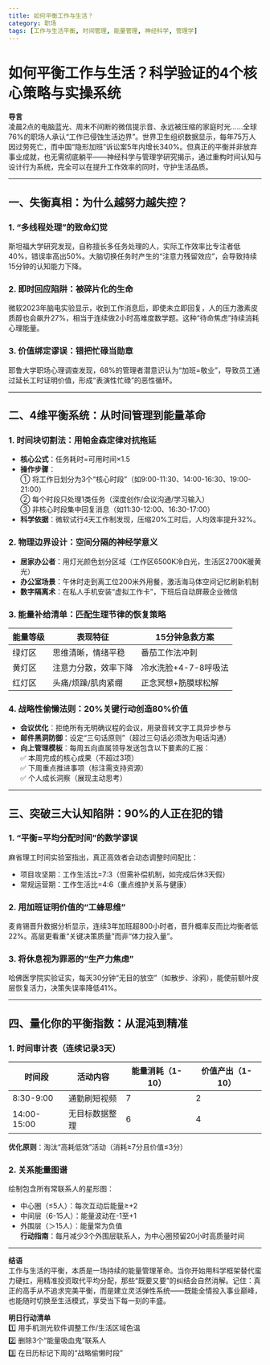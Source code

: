 ```yaml
---
title: 如何平衡工作与生活？
category: 职场
tags: [工作与生活平衡, 时间管理, 能量管理, 神经科学, 管理学]
---
```

# 如何平衡工作与生活？科学验证的4个核心策略与实操系统  

**导言**  
凌晨2点的电脑蓝光、周末不间断的微信提示音、永远被压缩的家庭时光……全球76%的职场人承认“工作已侵蚀生活边界”。世界卫生组织数据显示，每年75万人因过劳死亡，而中国“隐形加班”诉讼案5年内增长340%。但真正的平衡并非放弃事业成就，也无需彻底躺平——神经科学与管理学研究揭示，通过重构时间认知与设计行为系统，完全可以在提升工作效率的同时，守护生活品质。  

---

## 一、失衡真相：为什么越努力越失控？  

### 1. “多线程处理”的致命幻觉  
斯坦福大学研究发现，自称擅长多任务处理的人，实际工作效率比专注者低40%，错误率高出50%。大脑切换任务时产生的“注意力残留效应”，会导致持续15分钟的认知能力下降。  

### 2. 即时回应陷阱：被碎片化的生命  
微软2023年脑电实验显示，收到工作消息后，即使未立即回复，人的压力激素皮质醇也会飙升27%，相当于连续做2小时高难度数学题。这种“待命焦虑”持续消耗心理能量。  

### 3. 价值绑定谬误：错把忙碌当勋章  
耶鲁大学职场心理调查发现，68%的管理者潜意识认为“加班=敬业”，导致员工通过延长工时证明价值，形成“表演性忙碌”的恶性循环。  

---

## 二、4维平衡系统：从时间管理到能量革命  

### 1. 时间块切割法：用帕金森定律对抗拖延  
- **核心公式**：任务耗时=可用时间×1.5  
- **操作步骤**：  
  ① 将工作日划分为3个“核心时段”（如9:00-11:30、14:00-16:30、19:00-21:00）  
  ② 每个时段只处理1类任务（深度创作/会议沟通/学习输入）  
  ③ 非核心时段集中回复消息（如11:30-12:00、16:30-17:00）  
- **科学依据**：微软试行4天工作制发现，压缩20%工时后，人均效率提升32%。  

### 2. 物理边界设计：空间分隔的神经学意义  
- **居家办公者**：用灯光颜色划分区域（工作区6500K冷白光，生活区2700K暖黄光）  
- **办公室场景**：午休时走到离工位200米外用餐，激活海马体空间记忆刷新机制  
- **数字隔离术**：在私人手机安装“虚拟工作卡”，下班后自动屏蔽企业微信  

### 3. 能量补给清单：匹配生理节律的恢复策略  
| 能量等级 | 表现特征              | 15分钟急救方案          |  
|----------|-----------------------|-------------------------|  
| 绿灯区   | 思维清晰，情绪平稳    | 番茄工作法冲刺          |  
| 黄灯区   | 注意力分散，效率下降  | 冷水洗脸+4-7-8呼吸法    |  
| 红灯区   | 头痛/烦躁/肌肉紧绷    | 正念冥想+筋膜球松解     |  

### 4. 战略性偷懒法则：20%关键行动创造80%价值  
- **会议优化**：拒绝所有无明确议程的会议，用录音转文字工具异步参与  
- **邮件黑洞防御**：设定“三句话原则”（超过三句话必须改为电话沟通）  
- **向上管理模板**：每周五向直属领导发送包含以下要素的汇报：  
  ✅ 本周完成的核心成果（不超过3项）  
  ✅ 下周重点推进事项（标注需支持资源）  
  ✅ 个人成长洞察（展现主动思考）  

---

## 三、突破三大认知陷阱：90%的人正在犯的错  

### 1. “平衡=平均分配时间”的数学谬误  
麻省理工时间实验室指出，真正高效者会动态调整时间配比：  
- 项目攻坚期：工作生活比=7:3（但需补偿机制，如完成后休3天假）  
- 常规运营期：工作生活比=4:6（重点维护关系与健康）  

### 2. 用加班证明价值的“工蜂思维”  
麦肯锡晋升数据分析显示，连续3年加班超800小时者，晋升概率反而比均衡者低22%。高层更看重“关键决策质量”而非“体力投入量”。  

### 3. 将休息视为罪恶的“生产力焦虑”  
哈佛医学院实验证实，每天30分钟“无目的放空”（如散步、涂鸦），能使前额叶皮层恢复活力，决策失误率降低41%。  

---

## 四、量化你的平衡指数：从混沌到精准  

### 1. 时间审计表（连续记录3天）  
| 时间段     | 活动内容         | 能量消耗（1-10） | 价值产出（1-10） |  
|------------|------------------|------------------|------------------|  
| 8:30-9:00  | 通勤刷短视频     | 7                | 2                |  
| 14:00-15:00| 无目标数据整理   | 6                | 4                |  

**优化原则**：淘汰“高耗低效”活动（消耗≥7分且价值≤3分）  

### 2. 关系能量图谱  
绘制包含所有常联系人的星形图：  
- 中心圈（≤5人）：每次互动后能量≥+2  
- 中间层（6-15人）：能量波动在-1至+1  
- 外围层（＞15人）：能量常为负值  
**行动指南**：每月减少3个外围层联系人，为中心圈预留20小时高质量时间  

---

**结语**  
工作与生活的平衡，本质是一场持续的能量管理革命。当你开始用科学框架替代蛮力硬扛，用精准投资取代平均分配，那些“既要又要”的纠结会自然消解。记住：真正的高手从不追求完美平衡，而是建立灵活弹性系统——既能全情投入事业巅峰，也能随时切换至生活模式，享受当下每一刻的丰盛。  

**明日行动清单**  
1️⃣ 用手机测光软件调整工作/生活区域色温  
2️⃣ 删除3个“能量吸血鬼”联系人  
3️⃣ 在日历标记下周的“战略偷懒时段”